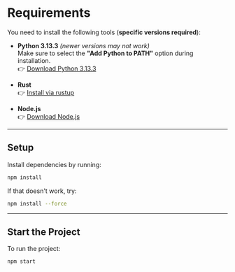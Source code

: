 # Requirements

You need to install the following tools (**specific versions required**):

- **Python 3.13.3** *(newer versions may not work)*  
  Make sure to select the **"Add Python to PATH"** option during installation.  
  👉 [Download Python 3.13.3](https://www.python.org/downloads/release/python-3133/)

- **Rust**  
  👉 [Install via rustup](https://rustup.rs/)

- **Node.js**  
  👉 [Download Node.js](https://nodejs.org/en/download)

---

## Setup

Install dependencies by running:

```bash
npm install
```

If that doesn't work, try:

```bash
npm install --force
```

---

## Start the Project

To run the project:

```bash
npm start
```
